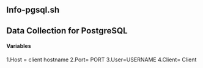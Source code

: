 Info-pgsql.sh 
----
Data Collection for PostgreSQL 
-----
#### Variables

1.Host = client hostname
2.Port= PORT 
3.User=USERNAME
4.Client= Client

